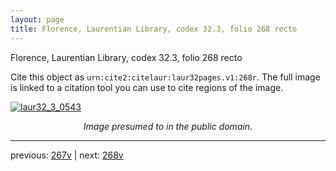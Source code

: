 ```yaml
---
layout: page
title: Florence, Laurentian Library, codex 32.3, folio 268 recto
---
```


Florence, Laurentian Library, codex 32.3, folio 268 recto

Cite this object as `urn:cite2:citelaur:laur32pages.v1:268r`.  The full image is linked to a citation tool you can use to cite regions of the image.

[![laur32_3_0543](http://www.homermultitext.org/iipsrv?IIIF=/project/homer/pyramidal/deepzoom/citelaur/laur32imgs/v1/laur32_3_0543.tif/full/800,/0/default.jpg)](http://www.homermultitext.org/ict2/?urn=urn:cite2:citelaur:laur32imgs.v1:laur32_3_0543) 

<p style="text-align: center; font-style: italic;">Image presumed to in the public domain.</p>

---

previous: [267v](../267v/) | next: [268v](../268v/)
